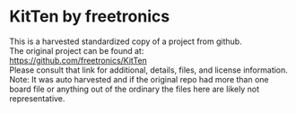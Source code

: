 
# KitTen by freetronics  
This is a harvested standardized copy of a project from github.  
The original project can be found at:  
https://github.com/freetronics/KitTen  
Please consult that link for additional, details, files, and license information.  
Note: It was auto harvested and if the original repo had more than one board file or anything out of the ordinary the files here are likely not representative.  
    